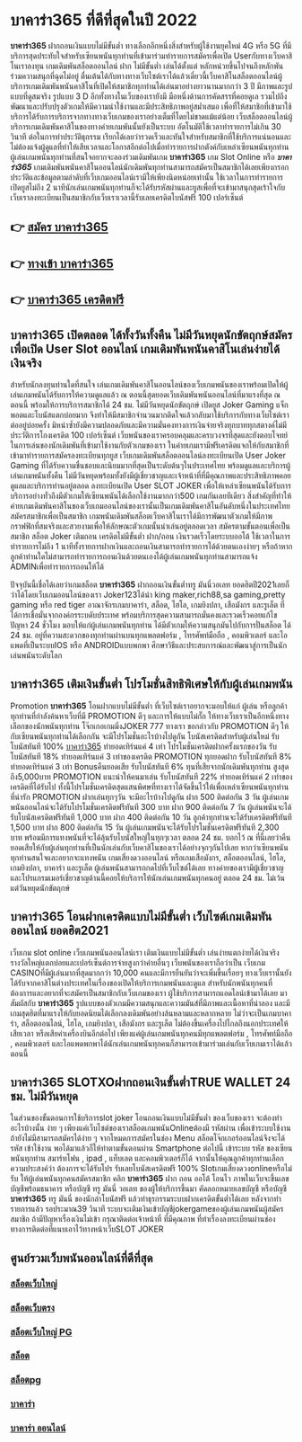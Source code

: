# บาคาร่า365  ที่ดีที่สุดในปี 2022

**บาคาร่า365** ฝากถอนเงินแบบไม่มีขั้นต่ำ  ทางเลือกอีกหนึ่งสิ่งสำหรับผู้ใช้งานยุคใหม่ 4G หรือ 5G ที่มีบริการสุดประทับใจสำหรับเซียนพนันทุกท่านที่เข้ามาร่วมทำรายการสมัครเพื่อเปิด Userกับทางเว็บคาสิโนเราลงทุน เกมเดิมพันสล็อตออนไลน์ ฝาก ไม่มีขั้นต่ำ เล่นได้ตั้งแต่ หลักหน่วยขึ้นไปจนถึงหลักพัน ร่วมความสนุกที่ฉุดไม่อยู่ ตื่นเต้นได้กับทางทางเว็บไซต์เราได้แล้วเดี๋ยวนี้เว็บคาสิโนสล็อตออนไลน์ผู้บริการเกมเดิมพันพนันคาสิโนที่เปิดให้สมาชิกทุกท่านได้เล่นมาอย่างยาวนานมากกว่า 3 ปี มีภาพและรูปแบบที่ดูสมจริง รูปแบบ 3 D
อีกทั้งทางในเว็บของเรายังมี มือหนึ่งด้านการคัดสรรที่คอยดูเล  รวมไปถึงพัฒนาและปรับปรุงตัวเกมให้มีความน่าใช้งานและมีประสิทธิภาพอยู่สม่ำเสมอ เพื่อที่ให้สมาชิกที่เข้ามาใช้บริการได้รับการบริการจากทางทางเว็บเกมของเราอย่างเต็มที่โดยไม่ขาดแม้แต่น้อย เว็บสล็อตออนไลน์ผู้บริการเกมเดิมพันคาสิโนของทางค่ายเกมพันนั้นยังเป็นระบบ อัตโนมัติใช้เวลาทำรายการไม่เกิน 30 วินาที ต่อในการทำประวัติธุกรรม เรียกได้เลยว่ารวดเร็วและทันใจสำหรับสมาชิกที่ใช้บริการแน่นอนและไม่ต้องแจ้งผู้ดูแลที่ทำให้เสียเวลาและโอกาสอีกต่อไปเมื่อทำรายการฝากตังค์กับเหล่าเซียนพนันทุกท่าน
ผู้เล่นเกมพนันทุกท่านที่สนใจอยากจะลองร่วมเดิมพันเกม **บาคาร่า365** เกม Slot Online หรือ ***บาคาร่า365*** เกมเดิมพันพนันคาสิโนออนไลน์นักเดิมพันทุกท่านสามารถสมัครเป็นสมาชิกได้เลยเพียงกรอกประวัติและข้อมูลตามลำดับที่เว็บเกมออนไลน์เรามีให้เพียงนิดหน่อยเท่านั้น ใช้เวลาในการทำรายการเปิดยูสไม่ถึง 2 นาทีนักเล่นเกมพนันทุกท่านก็จะได้รับรหัสผ่านและยูสเพื่อที่จะเข้ามาสนุกสุดเร้าใจกับเว็บเราลงทะเบียนเป็นสมาชิกกับเว็บเราเวลานี้รับเลยเครดิตโบนัสฟรี 100 เปอร์เซ็นต์ 

## 👉 [สมัคร บาคาร่า365](https://archa888.com/)
## 👉 [ทางเข้า บาคาร่า365](https://archa888.com/)
## 👉 [บาคาร่า365 เครดิตฟรี](https://archa888.com/)

## บาคาร่า365 เปิดตลอด ได้ทั้งวันทั้งคืน ไม่มีวันหยุดนักขัตฤกษ์สมัครเพื่อเปิด User Slot ออนไลน์ เกมเดิมพันพนันคาสิโนเล่นง่ายได้เงินจริง

สำหรับนักลงทุนท่านใดที่สนใจ เล่นเกมเดิมพันคาสิโนออนไลน์ของเว็บเกมพนันของเราพร้อมเปิดให้ผู้เล่นเกมพนันได้รับการให้ความดูแลแล้ว ณ ตอนนี้สุดยอดเว็บเดิมพันพนันออนไลน์ที่มาแรงที่สุด ณ ตอนนี้ พร้อมให้การบริการสมาชิกได้ 24 ชม. ไม่มีวันหยุดนักขัตฤกษ์ เปิดยูส Joker Gaming แจ็กพอตและโบนัสแตกบ่อยมาก จึงทำให้มีสมาชิกจำนวนมากติดใจแล้วกลับมาใช้บริการกับทางเว็บไซต์เราต่ออยู่บ่อยครั้ง มิหนำซ้ำยังมีความปลอดภัยและมีความมั่นคงทางการเงินจ่ายจริงทุกบาททุกสตางค์ไม่มีประวัติการโกงเครดิต 100 เปอร์เซ็นต์ เว็บพนันของเราครอบคลุมและครบวงจรที่สุดและยังตอบโจทย์ในการเล่นของนักเดิมพันที่เข้ามาใช้งานกับตัวเกมของเรา
ในค่ายเกมเรามีฟรีเครดิตแจกให้กับสมาชิกที่เข้ามาทำรายการสมัครลงทะเบียนทุกยูส เว็บเกมเดิมพันสล็อตออนไลน์ลงทะเบียนเปิด User Joker Gaming ที่ได้รับความชื่นชอบและนิยมมากที่สุดเป็นระดับต้นๆในประเทศไทย พร้อมดูแลและบริการผู้เล่นเกมพนันทั้งคืน ไม่มีวันหยุดพร้อมทั้งยังมีผู้เชี่ยวชาญและเจ้าหน้าที่ที่มีคุณภาพและประสิทธิภาพคอยดูแลและบริการท่านอยู่ตลอด ลงทะเบียนเปิด User SLOT JOKER เพื่อให้เหล่าเซียนพนันได้รับการบริการอย่างทั่วถึงมีตัวเกมให้เซียนพนันได้เลือกใช้งานมากกว่า500 เกมกันเลยทีเดียว
สิ่งสำคัญที่ทำให้ค่ายเกมเดิมพันคาสิโนของเว็บเกมออนไลน์ของเรานั้นเป็นเกมเดิมพันคาสิโนอันดับหนึ่งในประเทศไทย สมัครสมาชิกเพื่อเป็นสมาชิก  เกมพนันเดิมพันสล็อตเว็บคาสิโนเราได้มีการพัฒนาตัวเกมให้มีภาพกราฟฟิกที่สมจริงและสวยงามเพื่อให้ลักษณะตัวเกมนั้นน่าเล่นอยู่ตลอดเวลา สมัครตามขั้นตอนเพื่อเป็นสมาชิก สล็อต Joker เติมถอน เครดิตไม่มีขั้นต่ำ ฝาก/ถอน เงินรวดเร็วโดยระบบออโต้ ใช้เวลาในการทำรายการไม่ถึง 1 นาทีทั้งรายการฝากเงินและถอนเงินสามารถทำรายการได้ด้วยตนเองง่ายๆ หรือถ้าหากลูกค้าท่านใดไม่สามารถทำรายการถอนเงินด้วยตนเองได้ผู้เล่นเกมพนันทุกท่านสามารถแจ้ง ADMINเพื่อทำรายการถอนให้ได้

ปัจจุบันนี้เชื่อได้เลยว่าเกมสล็อต **บาคาร่า365** ฝากถอนเงินขั้นต่ำทรู มันนี่วอเลท ยอดฮิตปี2021เลยก็ว่าได้โดยเว็บเกมออนไลน์ของเรา Joker123ได้นำ  king maker,rich88,sa gaming,pretty gaming หรือ red tiger อาณาจักรเกมบาคาร่า, สล็อต, ไฮโล, เกมยิงปลา, เสือมังกร และรูเล็ต ที่ได้การเชื่อมั่นจากองค์กรระบดับประเทศ พร้อมบริการสุดความสามารถมั่นคงและรวดเร็วคอยแก้ไขปัญหา 24 ชั่วโมง มอบให้แก่ผู้เล่นเกมพนันทุกท่าน ได้มีตัวเกมให้ความสนุกมันไปกับการปั่นสล็อต ได้ 24 ชม. อยู่ที่ความสะดวกของทุกท่านผ่านบนทุกแพลตฟอร์ม , โทรศัพท์มือถือ , คอมพิวเตอร์ และไอแพดที่เป็นระบบIOS หรือ ANDROIDแบบพกพา ศึกษาวิธีและประสบการณ์และพัฒนาสู่การเป็นนักเล่นพนันระดับโลก

## บาคาร่า365 เติมเงินขั้นต่ำ โปรโมชั่นสิทธิพิเศษให้กับผู้เล่นเกมพนัน

 Promotion  **บาคาร่า365** โอนฝากแบบไม่มีขั้นต่ำ ที่เว็บไซต์เราอยากจะมอบให้แก่  ผู้เล่น หรือลูกค้าทุกท่านที่กำลังค้นหาเว็บที่มี  PROMOTION ดีๆ และการให้แบบไม่กั๊ก ให้ทางเว็บเราเป็นอีกหนึ่งทางเลือกของนักพนันทุกท่าน โจ๊กเกอเกมมิ่งJOKER 777 ทางเรา ขอกล่าวกับ PROMOTION ดีๆ ให้กับเซียนพนันทุกท่านได้เลือกกัน จะมีโปรโมชั่นอะไรบ้างไปดูกัน
โบนัสเครดิตสำหรับผู้เล่นใหม่ รับโบนัสทันที 100% [บาคาร่า365](https://archa888.com/) ทำยอดเทิร์นแค่ 4 เท่า
โปรโมชั่นเครดิตฝากครั้งแรกของวัน รับโบนัสทันที 18% ทำยอดเทิร์นแค่ 3 เท่าของเครดิต
 PROMOTION ทุกยอดฝาก รับโบนัสทันที 8% ทำยอดเทิร์นแค่ 3 เท่า
Bonusคืนยอดเสีย รับโบนัสทันที 6% ทุนที่เสียจากนักเดิมพันทุกท่าน สูงสุดถึง5,000บาท
 PROMOTION แนะนำให้คนมาเล่น รับโบนัสทันที 22% ทำยอดเทิร์นแค่ 2 เท่าของเครดิตที่ได้รับไป
ทั้งนี้โปรโมชั่นเครดิตสุดแสนพิศษที่ทางเราได้จัดขึ้นไว้ให้เพื่อเหล่าเซียนพนันทุกท่านที่น่ารัก  PROMOTION ฝากเล่นทุกๆวัน จะมีอะไรบ้างไปดูกัน
ฝาก 500 ติดต่อกัน 3 วัน ผู้เล่นเกมพนันออนไลน์จะได้รับโปรโมชั่นเครดิตฟรีทันที 300 บาท
ฝาก 900 ติดต่อกัน 7 วัน ผู้เล่นพนันจะได้รับโบนัสเครดิตฟรีทันที 1,000 บาท
ฝาก 400 ติดต่อกัน 10 วัน ลูกค้าทุกท่านจะได้รับเครดิตฟรีทันที 1,500 บาท
ฝาก 800 ติดต่อกัน 15 วัน ผู้เล่นเกมพนันจะได้รับโปรโมชั่นเครดิตฟรีทันที 2,300 บาท
พร้อมมีการแทงพนันที่จะได้ลุ้นรับโบนัสใหญ่ในทุกๆเวลา ตลอด 24 ชม. บอกไว้ ณ ที่นี้เลยว่าคืนยอดเสียให้กับผู้เล่นทุกท่านที่เป็นนักเล่นกับเว็บคาสิโนของเราได้อย่างจุกๆกันไปเลย หากว่าเซียนพนันทุกท่านสนใจและอยากจะแทงพนัน เกมเสี่ยงดวงออนไลน์ หรือเกมเสือมังกร, สล็อตออนไลน์, ไฮโล, เกมยิงปลา, บาคาร่า และรูเล็ต ผู้เล่นพนันสามารถกดไปที่เว็บไซต์ได้เลย ทางค่ายของเรามีผู้เชี่ยวชาญและโปรแกรมเมอร์เชี่ยวชาญด้านนี้คอยให้บริการให้นักเล่นเกมพนันทุกคนอยู่ ตลอด 24 ชม. ไม่เว้นแต่วันหยุดนักขัตฤกษ์

## บาคาร่า365 โอนฝากเครดิตแบบไม่มีขั้นต่ำ  เว็บไซต์เกมเดิมพันออนไลน์ ยอดฮิต2021

เว็บเกม slot online เว็บเกมพนันออนไลน์เรา เติมเงินแบบไม่มีขั้นต่ำ เล่นง่ายแตกง่ายได้เงินจริง รางวัลใหญ่แตกบ่อยและเปอร์เซ็นต์การจ่ายสูงกว่าค่ายอื่นๆ เว็บพนันของเราถือว่าเป็น เว็บเกม CASINOที่มีผู้เล่นมากที่สุดมากกว่า 10,000 คนและมีการยืนยันว่าจะเพิ่มขึ้นเรื่อยๆ ทางเว็บเรานั้นยังได้รับจากคาสิโนต่างประเทศในเรื่องของเปิดให้บริการเกมพนันและดูแล สำหรับนักพนันทุกคนที่ต้องการและอยากที่จะสมัครเป็นสมาชิกกับเว็บเกมของเรา ผู้ใช้บริการสามารถแอดไลน์เข้ามาได้เลย
	มาสัมผัสกับ **บาคาร่า365** รูปแบบของตัวเกมมีความสนุกและความมันส์ที่มีภาพและเนื้อหาที่น่าลอง และมีเกมสุดฮิตที่มาแรงให้กับยอดนิยมได้เลือกลงเดิมพันอย่างล้นหลามและหลากหลาย  ไม่ว่าจะเป็นเกมบาคาร่า, สล็อตออนไลน์, ไฮโล, เกมยิงปลา, เสือมังกร และรูเล็ต ไม่ต้องขึ้นเครื่องไปไกลถึงนอกประเทศให้เสียเวลา หรือเสียค่าเครื่องบินอีกต่อไป เพียงแค่ผู้เล่นเกมพนันทุกคนมีทุกแพลตฟอร์ม , โทรศัพท์มือถือ , คอมพิวเตอร์ และไอแพดพกพาได้นักเล่นเกมพนันทุกคนก็สามารถเข้ามาร่วมเล่นกับเว็บเกมเราได้แล้วตอนนี้

## บาคาร่า365 SLOTXOฝากถอนเงินขั้นต่ำTRUE WALLET 24 ชม. ไม่มีวันหยุด

ในส่วนของขั้นตอนการใช้บริการslot joker โอนถอนเงินแบบไม่มีขั้นต่ำ ของเว็บของเรา จะต้องทำอะไรบ้างนั้น ง่าย ๆ เพียงแค่เว็บไซต์ของเราสล็อตเกมพนันOnlineต้องมี รหัสผ่าน เพื่อเข้าระบบใช้งาน ถ้ายังไม่มีสามารถสมัครได้ง่าย ๆ จากโหมดการสมัครในช่อง Menu สล็อตโจ๊กเกอร์ออนไลน์จึงจะได้ รหัส เข้าใช้งาน พอได้มาแล้วก็ให้ทำตามขั้นตอนผ่าน Smartphone ต่อไปนี้
เข้าระบบ รหัส  ของเซียนพนันทุกท่าน สมาร์ทโฟน , ipad , แท็บเลต และคอมพิวเตอร์ก็ได้
จากนั้นให้คุณลูกค้าทุกท่านเลือกความประสงค์ว่า ต้องการจะได้รับโปร รับเลยโบนัสเครดิตฟรี 100% Slotเกมเสี่ยงดวงonlineหรือไม่รับ
ให้ผู้เล่นพนันทุกคนสมัครสมาชิก คลิก **บาคาร่า365** ฝาก ถอน ออโต้ โอนไว ภาพในเว็บจะขึ้นเลขบัญชีพร้อมธนาคาร หรือบัญชี ทรู มันนี่ วอเลท ของผู้ให้บริการขึ้นมา
คัดลอกหมายเลขบัญชี หรือบัญชี **บาคาร่า365** ทรู มันนี่ ของนักล่าโบนัสฟรี แล้วทำธุรกรรมระบบฝากเครดิตขั้นต่ำได้เลย
หลังจากทำรายการแล้ว รอประมาณ39 วินาที ระบบจะเติมเงินเข้าบัญชีjokergameของผู้เล่นเกมพนันผู้สมัครสมาชิก
ถ้ามีปัญหาเรื่องเงินไม่เข้า กรุณาติดต่อเจ้าหน้าที่ ที่มีคุณภาพ ที่ทำเรื่องลงทะเบียนผ่านช่องทางการติดต่อที่แนบเอาไว้ทางหน้าเว็บSLOT JOKER

## ศูนย์รวมเว็บพนันออนไลน์ที่ดีที่สุด

### [สล็อตเว็บใหญ่](https://archa888.com/)
### [สล็อตเว็บตรง](https://slot168boy.com/)
### [สล็อตเว็บใหญ่ PG](https://archa888.com/)
### [สล็อต](https://atom.io/themes/%E0%B8%AA%E0%B8%A5%E0%B9%87%E0%B8%AD%E0%B8%95%E3%80%90%E0%B9%80%E0%B8%A7%E0%B9%87%E0%B8%9A%20%E0%B8%AA%E0%B8%A5%E0%B9%87%E0%B8%AD%E0%B8%95%20%E0%B8%AD%E0%B8%AD%E0%B8%99%E0%B9%84%E0%B8%A5%E0%B8%99%E0%B9%8C%20%E0%B8%AD%E0%B8%B1%E0%B8%99%E0%B8%94%E0%B8%B1%E0%B8%9A%201%E3%80%91)
### [สล็อตpg](https://atom.io/themes/%E0%B8%AA%E0%B8%A5%E0%B9%87%E0%B8%AD%E0%B8%95pg%E3%80%90pg%20slot%201%20%E0%B8%9A%E0%B8%B2%E0%B8%97%E3%80%91)
### [บาคาร่า](https://atom.io/themes/%E0%B8%9A%E0%B8%B2%E0%B8%84%E0%B8%B2%E0%B8%A3%E0%B9%88%E0%B8%B2%E3%80%90%E0%B8%82%E0%B8%B1%E0%B9%89%E0%B8%99%E0%B8%95%E0%B9%88%E0%B8%B3%201%20%E0%B8%9A%E0%B8%B2%E0%B8%97%E3%80%91)
### [บาคาร่า ออนไลน์](https://atom.io/themes/%E0%B8%9A%E0%B8%B2%E0%B8%84%E0%B8%B2%E0%B8%A3%E0%B9%88%E0%B8%B2%20%E0%B8%AD%E0%B8%AD%E0%B8%99%E0%B9%84%E0%B8%A5%E0%B8%99%E0%B9%8C%E3%80%90%E0%B9%80%E0%B8%A7%E0%B9%87%E0%B8%9A%20%E0%B8%AA%E0%B8%A5%E0%B9%87%E0%B8%AD%E0%B8%95%20%E0%B8%AD%E0%B8%AD%E0%B8%99%E0%B9%84%E0%B8%A5%E0%B8%99%E0%B9%8C%20%E0%B8%AD%E0%B8%B1%E0%B8%99%E0%B8%94%E0%B8%B1%E0%B8%9A%201%E3%80%91)
